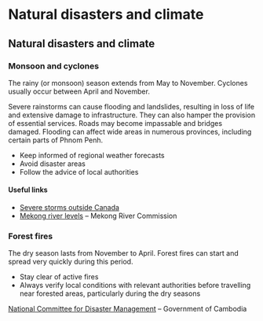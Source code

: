 # Natural disasters and climate

## Natural disasters and climate

### Monsoon and cyclones

The rainy (or monsoon) season extends from May to November. Cyclones usually occur between April and November.

Severe rainstorms can cause flooding and landslides, resulting in loss of life and extensive damage to infrastructure. They can also hamper the provision of essential services. Roads may become impassable and bridges damaged. Flooding can affect wide areas in numerous provinces, including certain parts of Phnom Penh.

* Keep informed of regional weather forecasts
* Avoid disaster areas
* Follow the advice of local authorities

#### Useful links

* [Severe storms outside Canada](https://travel.gc.ca/travelling/health-safety/hurricanes-typhoons-cyclones-monsoons)
* [Mekong river levels](https://www.mrcmekong.org/) – Mekong River Commission

### Forest fires

The dry season lasts from November to April. Forest fires can start and spread very quickly during this period.

* Stay clear of active fires
* Always verify local conditions with relevant authorities before travelling near forested areas, particularly during the dry seasons

[National Committee for Disaster Management](http://www.ncdm.gov.kh/) – Government of Cambodia